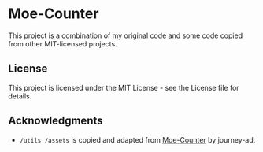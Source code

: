 # Moe-Counter

This project is a combination of my original code and some code copied from other MIT-licensed projects.

## License

This project is licensed under the MIT License - see the License file for details.

## Acknowledgments

- `/utils /assets` is copied and adapted from [Moe-Counter](https://github.com/journey-ad/Moe-Counter) by journey-ad.
